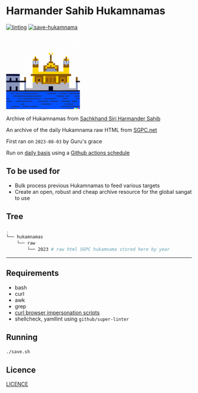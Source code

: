 # Harmander Sahib Hukamnamas

[![linting](https://github.com/sikhnet/harmander-sahib-hukamnamas/actions/workflows/lint.yaml/badge.svg)](https://github.com/sikhnet/harmander-sahib-hukamnamas/actions/workflows/lint.yaml)
[![save-hukamnama](https://github.com/sikhnet/harmander-sahib-hukamnamas/actions/workflows/save-hukamnama.yaml/badge.svg)](https://github.com/sikhnet/harmander-sahib-hukamnamas/actions/workflows/save-hukamnama.yaml)

![Dall-e: harmandir sahib, 8 bit pixel style](icon.png)

Archive of Hukamnamas from [Sachkhand Siri Harmander Sahib](https://en.wikipedia.org/wiki/Golden_Temple)

An archive of the daily Hukamnama raw HTML from [SGPC.net](http://SGPC.net)

First ran on `2023-08-03` by Guru's grace

Run on [daily basis](.github/workflows/save-hukamnama.yaml) using a [Github actions schedule](https://docs.github.com/en/actions/using-workflows/events-that-trigger-workflows#schedule)

## To be used for

- Bulk process previous Hukamnamas to feed various targets
- Create an open, robust and cheap archive resource for the global sangat to use

## Tree

```bash
.
└── hukamnamas
    └── raw
        └── 2023 # raw html SGPC hukamnama stored here by year
```

---

## Requirements

- bash
- curl
- awk
- grep
- [curl browser impersonation scripts](https://github.com/lwthiker/curl-impersonate/)
- shellcheck, yamllint using `github/super-linter`

## Running

```bash
./save.sh
```

## Licence

[LICENCE](LICENCE)
